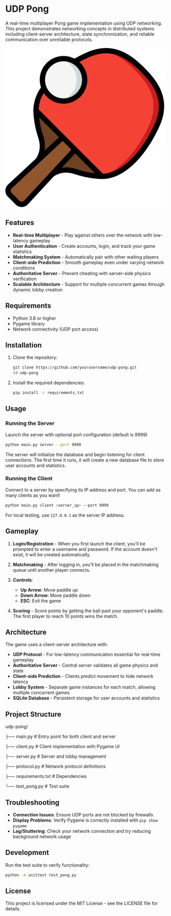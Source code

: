 # UDP Pong

A real-time multiplayer Pong game implementation using UDP networking. This project demonstrates networking concepts in distributed systems including client-server architecture, state synchronization, and reliable communication over unreliable protocols.

![Pong Game](pong.png)

## Features

- **Real-time Multiplayer** - Play against others over the network with low-latency gameplay
- **User Authentication** - Create accounts, login, and track your game statistics
- **Matchmaking System** - Automatically pair with other waiting players
- **Client-side Prediction** - Smooth gameplay even under varying network conditions
- **Authoritative Server** - Prevent cheating with server-side physics verification
- **Scalable Architecture** - Support for multiple concurrent games through dynamic lobby creation

## Requirements

- Python 3.8 or higher
- Pygame library
- Network connectivity (UDP port access)

## Installation

1. Clone the repository:
   ```bash
   git clone https://github.com/yourusername/udp-pong.git
   cd udp-pong
   ```

2. Install the required dependencies:
   ```bash
   pip install -r requirements.txt
   ```

## Usage

### Running the Server

Launch the server with optional port configuration (default is 9999)

```bash
python main.py server --port 9999
```

The server will initialize the database and begin listening for client connections. The first time it runs, it will create a new database file to store user accounts and statistics.

### Running the Client

Connect to a server by specifying its IP address and port. You can add as many clients as you want!

```bash
python main.py client <server_ip> --port 9999
```

For local testing, use `127.0.0.1` as the server IP address.

## Gameplay

1. **Login/Registration** - When you first launch the client, you'll be prompted to enter a username and password. If the account doesn't exist, it will be created automatically.

2. **Matchmaking** - After logging in, you'll be placed in the matchmaking queue until another player connects.

3. **Controls**:
   - **Up Arrow**: Move paddle up
   - **Down Arrow**: Move paddle down
   - **ESC**: Exit the game

4. **Scoring** - Score points by getting the ball past your opponent's paddle. The first player to reach 10 points wins the match.

## Architecture

The game uses a client-server architecture with:

- **UDP Protocol** - For low-latency communication essential for real-time gameplay
- **Authoritative Server** - Central server validates all game physics and state
- **Client-side Prediction** - Clients predict movement to hide network latency
- **Lobby System** - Separate game instances for each match, allowing multiple concurrent games
- **SQLite Database** - Persistent storage for user accounts and statistics

## Project Structure

udp-pong/

├── main.py # Entry point for both client and server

├── client.py # Client implementation with Pygame UI

├── server.py # Server and lobby management

├── protocol.py # Network protocol definitions

├── requirements.txt # Dependencies

└── test_pong.py # Test suite


## Troubleshooting

- **Connection Issues**: Ensure UDP ports are not blocked by firewalls
- **Display Problems**: Verify Pygame is correctly installed with `pip show pygame`
- **Lag/Stuttering**: Check your network connection and try reducing background network usage

## Development

Run the test suite to verify functionality:

```bash
python -m unittest test_pong.py
```

## License

This project is licensed under the MIT License - see the LICENSE file for details.